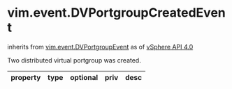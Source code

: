 vim.event.DVPortgroupCreatedEvent
=================================
inherits from [vim.event.DVPortgroupEvent](docs/vim.event.DVPortgroupEvent.md)
as of [vSphere API 4.0](vim.version.md#vim.version.version5)


Two distributed virtual portgroup was created.

| property | type | optional | priv | desc |
|:---------|:-----|:---------|:-----|:-----|


